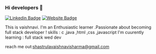 ### Hi developers 👋
  [![Linkedin Badge](https://img.shields.io/badge/-vaishnavi-blue?style=flat-square&logo=Linkedin&logoColor=white&link=https:/www.linkedin.com/in/vaishnavi-sharma-282a03211//)](https://www.linkedin.com/in/vaishnavi-sharma-282a03211)
  [![Website Badge](https://img.shields.io/badge/StackOverflow-vaish-yellow)](https://meta.stackexchange.com/users/1026068/vaishnavi-sharma) 
  
  This is vaishnavi.  I'm an Enthusiastic learner  .Passionate about becoming full stack developer !
   skills : c ,java ,html ,css ,javascript 
   I'm cuurently learning : full stack wed dev 
   
   reach me out:shastrulavaishnavisharma@gmail.com


<!--
**vaish-developer/vaish-developer** is a ✨ _special_ ✨ repository because its `README.md` (this file) appears on your GitHub profile.

Here are some ideas to get you started:

- 🔭 I’m currently working on ...
- 🌱 I’m currently learning ...
- 👯 I’m looking to collaborate on ...
- 🤔 I’m looking for help with ...
- 💬 Ask me about ...
- 📫 How to reach me: ...
- 😄 Pronouns: ...
- ⚡ Fun fact: ...
-->
